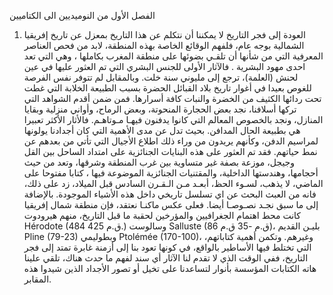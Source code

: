 
الفصل الأول
من النوميديين الى الكتاميين
1. العودة إلى فجر التاريخ
لا يمكننا أن نتكلم عن هذا التاريخ بمعزل عن تاريخ إفريقيا الشمالية بوجه عام،
فلفهم الوقائع الخاصة بهذه المنطقة، لابد من فحص العناصر المعرفية التي من شأنها أن تلقـي بضوئها على منطقة المغرب بكاملها ، وهي التي تعد احدى مهود البشرية .
فالآثار الأولى للجنس البشري التي تم العثور عليها في عين لحنش (العلمة)، ترجع إلى مليوني سنة خلت. وبالمقابل لم تتوفر نفس الفرصة للغوص بعيدا في أغوار تاريخ بلاد القبائل الحضرة بسبب الطبيعة الخلابة التي غطت تحت ردائها الكثيف من الخضرة
والنبات كافة أسرارها. فمن ضمن أقدم الشواهد التي تركها أسلافنا، نجد بعض الحجارة المنحوتة، وبعض الرماح، وأواني منزلية وبقايا المنازل، ونجد بالخصوص المعالم التي كانوا يدفنون فيهـا مـوتاهـم. فالأثار الأكثر تعبيرا هي بطبيعة الحال المدافن. بحيث تدل عن
مدى الأهمية التي كان أجدادنا يولونها لمراسيم الدفن، وكأنهم يريدون من وراء ذلك اطلاع الأجيال التي تأتي من بعدهم عن نمط حياتهم. فقد تم العثور على هذه البنايات الجنائزية على امتداد الساحل بين القل وجيجل، موزعة بصفة غير متساوية بين غرب
المنطقة وشرقها، وتعد من حيث أحجامها، وهندستها الداخلية، والمقتنيات الجنائزية الموضوعة فيها ، كتابا مفتوحا على الماضي، لا يذهب، لسـوء الحظ، أبعـد مـن الـقـرن السادس قبل الميلاد، زد على ذلك، فانه من العبث البحث عن اي تسلسل تاريخي داخل
هذه الأشياء الموجودة.
بالإضافة إلى ما سبق نجـد نصـوصـا أيضا. فعلى عكس ماكنـا نعتقد، فإن منطقة شمال إفريقيا كانت محط اهتمام الجغرافيين والمؤرخين لحقبة ما قبل التاريخ، منهم هيرودوت Hérodote (484 425 ق.م.) وسالوست Salluste (86 ق.م -35 ق.م)، بليـن
القديم Pline (79-23) وبطوليمي Ptolémée (170-100)، وغيرهم. وتكمن أهمية كتاباتهم، التي تختلط فيها الأساطير بالواقع، في كونها تعود بنا إلى أزمنة غابرة تمتد إلى فجر التاريخ، ففي الوقت الذي لا تقدم لنا الآثار أي سند لفهم ما حدث هناك، تلقي
علينا هاته الكتابات المؤسسة بأنوار لتساعدنا على تخيل أو تصور الأجداد الذين شيدوا هذه المقابر.
